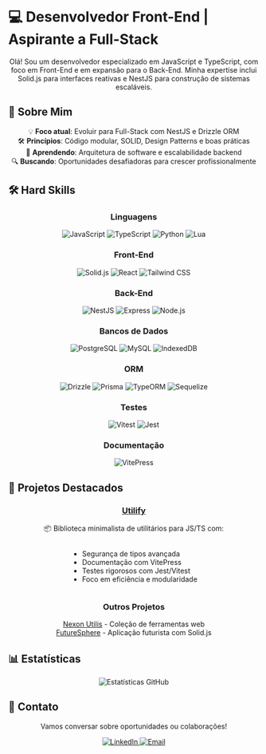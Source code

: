 # 💻 Desenvolvedor Front-End | Aspirante a Full-Stack

<div align="center">
  <p>Olá! Sou um desenvolvedor especializado em JavaScript e TypeScript, com foco em Front-End e em expansão para o Back-End. Minha expertise inclui Solid.js para interfaces reativas e NestJS para construção de sistemas escaláveis.</p>
</div>

## 🚀 Sobre Mim

<div align="center">
  <ul style="list-style-type: none; padding: 0;">
    <li>💡 <strong>Foco atual</strong>: Evoluir para Full-Stack com NestJS e Drizzle ORM</li>
    <li>🛠️ <strong>Princípios</strong>: Código modular, SOLID, Design Patterns e boas práticas</li>
    <li>🌱 <strong>Aprendendo</strong>: Arquitetura de software e escalabilidade backend</li>
    <li>🔍 <strong>Buscando</strong>: Oportunidades desafiadoras para crescer profissionalmente</li>
  </ul>
</div>

## 🛠️ Hard Skills

<div align="center">
  <h3>Linguagens</h3>
  <img src="https://img.shields.io/badge/JavaScript-323330?style=for-the-badge&logo=javascript&logoColor=F7DF1E" alt="JavaScript">
  <img src="https://img.shields.io/badge/TypeScript-007ACC?style=for-the-badge&logo=typescript&logoColor=white" alt="TypeScript">
  <img src="https://img.shields.io/badge/Python-3776AB?style=for-the-badge&logo=python&logoColor=white" alt="Python">
  <img src="https://img.shields.io/badge/Lua-2C2D72?style=for-the-badge&logo=lua&logoColor=white" alt="Lua">

  <h3>Front-End</h3>
  <img src="https://img.shields.io/badge/Solid%20JS-2C4F7C?style=for-the-badge&logo=solid&logoColor=white" alt="Solid.js">
  <img src="https://img.shields.io/badge/React-20232A?style=for-the-badge&logo=react&logoColor=61DAFB" alt="React">
  <img src="https://img.shields.io/badge/Tailwind_CSS-38B2AC?style=for-the-badge&logo=tailwind-css&logoColor=white" alt="Tailwind CSS">

  <h3>Back-End</h3>
  <img src="https://img.shields.io/badge/NestJS-E0234E?style=for-the-badge&logo=nestjs&logoColor=white" alt="NestJS">
  <img src="https://img.shields.io/badge/Express%20js-000000?style=for-the-badge&logo=express&logoColor=white" alt="Express">
  <img src="https://img.shields.io/badge/Node%20js-339933?style=for-the-badge&logo=nodedotjs&logoColor=white" alt="Node.js">

  <h3>Bancos de Dados</h3>
  <img src="https://img.shields.io/badge/PostgreSQL-316192?style=for-the-badge&logo=postgresql&logoColor=white" alt="PostgreSQL">
  <img src="https://img.shields.io/badge/MySQL-005C84?style=for-the-badge&logo=mysql&logoColor=white" alt="MySQL">
  <img src="https://img.shields.io/badge/IndexedDB-ED8B00?style=for-the-badge&logo=html5&logoColor=white" alt="IndexedDB">

  <h3>ORM</h3>
  <img src="https://img.shields.io/badge/Drizzle-3982CE?style=for-the-badge&logo=prisma&logoColor=white" alt="Drizzle">
  <img src="https://img.shields.io/badge/Prisma-3982CE?style=for-the-badge&logo=prisma&logoColor=white" alt="Prisma">
  <img src="https://img.shields.io/badge/TypeORM-FE0902?style=for-the-badge&logo=typeorm&logoColor=white" alt="TypeORM">
  <img src="https://img.shields.io/badge/Sequelize-52B0E7?style=for-the-badge&logo=sequelize&logoColor=white" alt="Sequelize">

  <h3>Testes</h3>
  <img src="https://img.shields.io/badge/Vitest-6E9F18?style=for-the-badge&logo=vitest&logoColor=white" alt="Vitest">
  <img src="https://img.shields.io/badge/Jest-C21325?style=for-the-badge&logo=jest&logoColor=white" alt="Jest">

  <h3>Documentação</h3>
  <img src="https://img.shields.io/badge/VitePress-646CFF?style=for-the-badge&logo=vite&logoColor=white" alt="VitePress">
</div>

## 🌟 Projetos Destacados

<div align="center">
  <h3><a href="https://github.com/pattuzzoj/utilify">Utilify</a></h3>
  <p>📦 Biblioteca minimalista de utilitários para JS/TS com:</p>
  <ul style="text-align: left; display: inline-block;">
    <li>Segurança de tipos avançada</li>
    <li>Documentação com VitePress</li>
    <li>Testes rigorosos com Jest/Vitest</li>
    <li>Foco em eficiência e modularidade</li>
  </ul>

  <h3>Outros Projetos</h3>
  <p>
    <a href="https://nexonutilis.vercel.app/" target="_blank">Nexon Utilis</a> - Coleção de ferramentas web<br>
    <a href="https://futuresphere.vercel.app/" target="_blank">FutureSphere</a> - Aplicação futurista com Solid.js
  </p>
</div>

## 📊 Estatísticas

<div align="center">
  <img src="https://github-readme-stats.vercel.app/api/top-langs/?username=pattuzzoj&layout=compact&langs_count=6&theme=dark" alt="Estatísticas GitHub">
</div>

## 📩 Contato

<div align="center">
  <p>Vamos conversar sobre oportunidades ou colaborações!</p>
  <a href="https://www.linkedin.com/in/pattuzzo" target="_blank">
    <img src="https://img.shields.io/badge/LinkedIn-0077B5?style=for-the-badge&logo=linkedin&logoColor=white" alt="LinkedIn">
  </a>
  <a href="mailto:pattuzzo@pm.me?subject=Contato%20GitHub" target="_blank">
    <img src="https://img.shields.io/badge/ProtonMail-8B89CC?style=for-the-badge&logo=protonmail&logoColor=white" alt="Email">
  </a>
</div>

